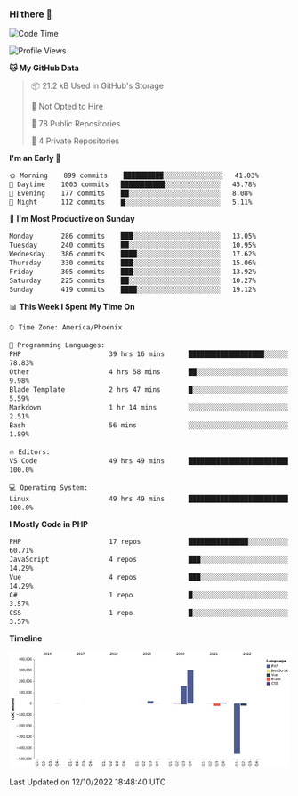 ### Hi there 👋

<!--START_SECTION:waka-->
![Code Time](http://img.shields.io/badge/Code%20Time-7%2C665%20hrs%2054%20mins-blue)

![Profile Views](http://img.shields.io/badge/Profile%20Views-0-blue)

**🐱 My GitHub Data** 

> 📦 21.2 kB Used in GitHub's Storage 
 > 
> 🚫 Not Opted to Hire
 > 
> 📜 78 Public Repositories 
 > 
> 🔑 4 Private Repositories  
 > 
**I'm an Early 🐤** 

```text
🌞 Morning    899 commits    ██████████░░░░░░░░░░░░░░░   41.03% 
🌆 Daytime    1003 commits   ███████████░░░░░░░░░░░░░░   45.78% 
🌃 Evening    177 commits    ██░░░░░░░░░░░░░░░░░░░░░░░   8.08% 
🌙 Night      112 commits    █░░░░░░░░░░░░░░░░░░░░░░░░   5.11%

```
📅 **I'm Most Productive on Sunday** 

```text
Monday       286 commits    ███░░░░░░░░░░░░░░░░░░░░░░   13.05% 
Tuesday      240 commits    ██░░░░░░░░░░░░░░░░░░░░░░░   10.95% 
Wednesday    386 commits    ████░░░░░░░░░░░░░░░░░░░░░   17.62% 
Thursday     330 commits    ███░░░░░░░░░░░░░░░░░░░░░░   15.06% 
Friday       305 commits    ███░░░░░░░░░░░░░░░░░░░░░░   13.92% 
Saturday     225 commits    ██░░░░░░░░░░░░░░░░░░░░░░░   10.27% 
Sunday       419 commits    ████░░░░░░░░░░░░░░░░░░░░░   19.12%

```


📊 **This Week I Spent My Time On** 

```text
⌚︎ Time Zone: America/Phoenix

💬 Programming Languages: 
PHP                      39 hrs 16 mins      ███████████████████░░░░░░   78.83% 
Other                    4 hrs 58 mins       ██░░░░░░░░░░░░░░░░░░░░░░░   9.98% 
Blade Template           2 hrs 47 mins       █░░░░░░░░░░░░░░░░░░░░░░░░   5.59% 
Markdown                 1 hr 14 mins        ░░░░░░░░░░░░░░░░░░░░░░░░░   2.51% 
Bash                     56 mins             ░░░░░░░░░░░░░░░░░░░░░░░░░   1.89%

🔥 Editors: 
VS Code                  49 hrs 49 mins      █████████████████████████   100.0%

💻 Operating System: 
Linux                    49 hrs 49 mins      █████████████████████████   100.0%

```

**I Mostly Code in PHP** 

```text
PHP                      17 repos            ███████████████░░░░░░░░░░   60.71% 
JavaScript               4 repos             ███░░░░░░░░░░░░░░░░░░░░░░   14.29% 
Vue                      4 repos             ███░░░░░░░░░░░░░░░░░░░░░░   14.29% 
C#                       1 repo              █░░░░░░░░░░░░░░░░░░░░░░░░   3.57% 
CSS                      1 repo              █░░░░░░░░░░░░░░░░░░░░░░░░   3.57%

```


**Timeline**

![Chart not found](https://raw.githubusercontent.com/mikebronner/mikebronner/master/charts/bar_graph.png) 


 Last Updated on 12/10/2022 18:48:40 UTC
<!--END_SECTION:waka-->

<!--
**mikebronner/mikebronner** is a ✨ _special_ ✨ repository because its `README.md` (this file) appears on your GitHub profile.

Here are some ideas to get you started:

- 🔭 I’m currently working on ...
- 🌱 I’m currently learning ...
- 👯 I’m looking to collaborate on ...
- 🤔 I’m looking for help with ...
- 💬 Ask me about ...
- 📫 How to reach me: ...
- 😄 Pronouns: ...
- ⚡ Fun fact: ...
-->
